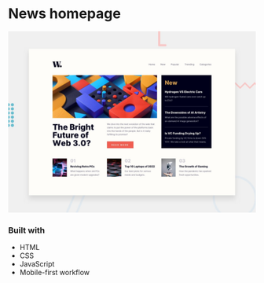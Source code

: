 # News homepage

![Design preview for the News homepage](./design/desktop-preview.jpg)

### Built with

- HTML
- CSS
- JavaScript
- Mobile-first workflow
